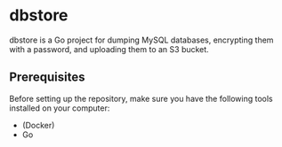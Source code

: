 # dbstore

dbstore is a Go project for dumping MySQL databases, encrypting them with a password, and uploading them to an S3 bucket.

## Prerequisites

Before setting up the repository, make sure you have the following tools installed on your computer:

- (Docker)
- Go
